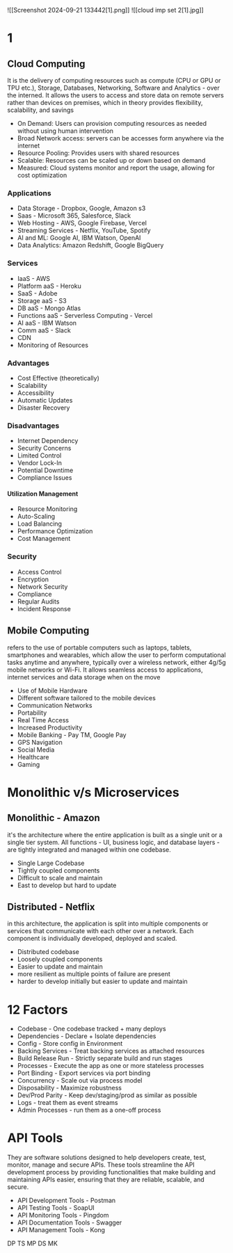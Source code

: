 ![[Screenshot 2024-09-21 133442[1].png]]
![[cloud  imp set 2[1].jpg]]

# 1
## Cloud Computing
It is the delivery of computing resources such as compute (CPU or GPU or TPU etc.), Storage, Databases, Networking, Software and Analytics - over the interned. It allows the users to access and store data on remote servers rather than devices on premises, which in theory provides flexibility, scalability, and savings

- On Demand: Users can provision computing resources as needed without using human intervention
- Broad Network access: servers can be accesses form anywhere via the internet
- Resource Pooling: Provides users with shared resources
- Scalable: Resources can be scaled up or down based on demand
- Measured: Cloud systems monitor and report the usage, allowing for cost optimization

### Applications
- Data Storage - Dropbox, Google, Amazon s3
- Saas - Microsoft 365, Salesforce, Slack
- Web Hosting - AWS, Google Firebase, Vercel
- Streaming Services - Netflix, YouTube, Spotify
- AI and ML: Google AI, IBM Watson, OpenAI
- Data Analytics: Amazon Redshift, Google BigQuery

### Services
- IaaS - AWS
- Platform aaS - Heroku
- SaaS - Adobe
- Storage aaS - S3
- DB aaS - Mongo Atlas
- Functions aaS - Serverless Computing - Vercel
- AI aaS - IBM Watson
- Comm aaS - Slack
- CDN
- Monitoring of Resources

### Advantages
- Cost Effective (theoretically)
- Scalability
- Accessibility
- Automatic Updates
- Disaster Recovery
### Disadvantages
- Internet Dependency
- Security Concerns
- Limited Control
- Vendor Lock-In
- Potential Downtime
- Compliance Issues

#### Utilization Management
- Resource Monitoring
- Auto-Scaling
- Load Balancing
- Performance Optimization
- Cost Management

### Security
- Access Control
- Encryption
- Network Security
- Compliance
- Regular Audits
- Incident Response

## Mobile Computing
refers to the use of portable computers such as laptops, tablets, smartphones and wearables, which allow the user to perform computational tasks anytime and anywhere, typically over a wireless network, either 4g/5g mobile networks or Wi-Fi. It allows seamless access to applications, internet services and data storage when on the move

- Use of Mobile Hardware
- Different software tailored to the mobile devices
- Communication Networks
- Portability
- Real Time Access
- Increased Productivity
- Mobile Banking - Pay TM, Google Pay
- GPS Navigation
- Social Media
- Healthcare
- Gaming

# Monolithic v/s Microservices

## Monolithic - Amazon
it's the architecture where the entire application is built as a single unit or a single tier system. All functions - UI, business logic, and database layers - are tightly integrated and managed within one codebase.
- Single Large Codebase
- Tightly coupled components
- Difficult to scale and maintain
- East to develop but hard to update

## Distributed - Netflix
in this architecture, the application is split into multiple components or services that communicate with each other over a network. Each component is individually developed, deployed and scaled.
- Distributed codebase
- Loosely coupled components
- Easier to update and maintain
- more resilient as multiple points of failure are present
- harder to develop initially but easier to update and maintain


# 12 Factors
- Codebase - One codebase tracked + many deploys
- Dependencies - Declare + Isolate dependencies
- Config - Store config in Environment
- Backing Services - Treat backing services as attached resources
- Build  Release  Run - Strictly separate build and run stages
- Processes - Execute the app as one or more stateless processes
- Port Binding - Export services via port binding
- Concurrency - Scale out via process model
- Disposability - Maximize robustness
- Dev/Prod Parity - Keep dev/staging/prod as similar as possible
- Logs - treat them as event streams
- Admin Processes - run them as a one-off process


# API Tools
They are software solutions designed to help developers create, test, monitor, manage and secure APIs. These tools streamline the API development process by providing functionalities that make building and maintaining APIs easier, ensuring that they are reliable, scalable, and secure.

- API Development Tools - Postman
- API Testing Tools - SoapUI
- API Monitoring Tools - Pingdom
- API Documentation Tools - Swagger
- API Management Tools - Kong

DP
TS
MP
DS
MK